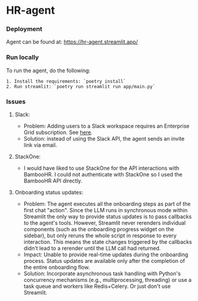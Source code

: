 # HR-agent

### Deployment

Agent can be found at: https://hr-agent.streamlit.app/

### Run locally

To run the agent, do the following:

    1. Install the requirements: `poetry install`
    2. Run streamlit: `poetry run streamlit run app/main.py`

### Issues

1. Slack:

   - Problem: Adding users to a Slack workspace requires an Enterprise Grid subscription. See [here](https://api.slack.com/methods/admin.users.invite).
   - Solution: instead of using the Slack API, the agent sends an invite link via email.

2. StackOne:

   - I would have liked to use StackOne for the API interactions with BambooHR. I could not authenticate with StackOne so I used the BambooHR API directly.

3. Onboarding status updates:
   - Problem: The agent executes all the onboarding steps as part of the first chat "action". Since the LLM runs in synchronous mode within Streamlit the only way to provide status updates is to pass callbacks to the agent's tools. However, Streamlit never rerenders individual components (such as the onboarding progress widget on the sidebar), but only reruns the whole script in response to every interaction. This means the state changes triggered by the callbacks didn't lead to a rerender until the LLM call had returned.
   - Impact: Unable to provide real-time updates during the onboarding process. Status updates are available only after the completion of the entire onboarding flow.
   - Solution: Incorporate asynchronous task handling with Python's concurrency mechanisms (e.g., multiprocessing, threading) or use a task queue and workers like Redis+Celery. Or just don't use Streamlit.
